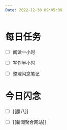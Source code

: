 ```yaml
---
Date: 2022-12-30 09:05:06
---
```


# 每日任务
- [ ] 阅读一小时
- [ ] 写作半小时
- [ ] 整理闪念笔记


# 今日闪念
- [ ] [[腊八]]
- [ ] [[新闻聚合网站]]




